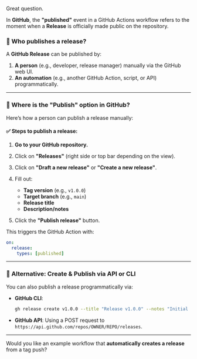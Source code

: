 Great question.

In **GitHub**, the **"published"** event in a GitHub Actions workflow refers to the moment when a **Release** is officially made public on the repository.

### 🔸 Who publishes a release?

A **GitHub Release** can be published by:

1. **A person** (e.g., developer, release manager) manually via the GitHub web UI.
2. **An automation** (e.g., another GitHub Action, script, or API) programmatically.

---

### 🔹 Where is the "Publish" option in GitHub?

Here’s how a person can publish a release manually:

#### ✅ Steps to publish a release:

1. **Go to your GitHub repository.**
2. Click on **"Releases"** (right side or top bar depending on the view).
3. Click on **"Draft a new release"** or **"Create a new release"**.
4. Fill out:

   * **Tag version** (e.g., `v1.0.0`)
   * **Target branch** (e.g., `main`)
   * **Release title**
   * **Description/notes**
5. Click the **"Publish release"** button.

This triggers the GitHub Action with:

```yaml
on:
  release:
    types: [published]
```

---

### 📌 Alternative: Create & Publish via API or CLI

You can also publish a release programmatically via:

* **GitHub CLI**:

  ```bash
  gh release create v1.0.0 --title "Release v1.0.0" --notes "Initial release"
  ```

* **GitHub API**:
  Using a POST request to `https://api.github.com/repos/OWNER/REPO/releases`.

---

Would you like an example workflow that **automatically creates a release** from a tag push?
